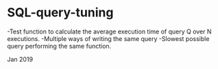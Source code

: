 # SQL-query-tuning

-Test function to calculate the average execution time of query Q over N executions.
-Multiple ways of writing the same query
-Slowest possible query performing the same function.

Jan 2019
